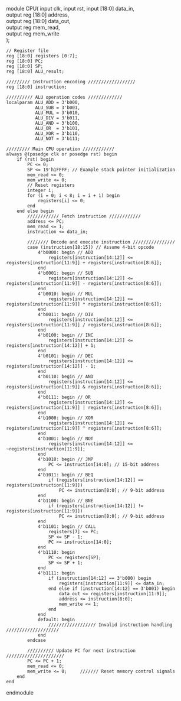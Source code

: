 module CPU(
    input clk,
    input rst,
    input [18:0] data_in,       
    output reg [18:0] address,  
    output reg [18:0] data_out,  
    output reg mem_read,        
    output reg mem_write        
);

    // Register file
    reg [18:0] registers [0:7];  
    reg [18:0] PC;                
    reg [18:0] SP;                
    reg [18:0] ALU_result;        

    ///////// Instruction encoding //////////////////
    reg [18:0] instruction;       

    ////////// ALU operation codes /////////////
    localparam ALU_ADD = 3'b000,
               ALU_SUB = 3'b001,
               ALU_MUL = 3'b010,
               ALU_DIV = 3'b011,
               ALU_AND = 3'b100,
               ALU_OR  = 3'b101,
               ALU_XOR = 3'b110,
               ALU_NOT = 3'b111;

    ///////// Main CPU operation ////////////
    always @(posedge clk or posedge rst) begin
        if (rst) begin
            PC <= 0;
            SP <= 19'h1FFFF; // Example stack pointer initialization
            mem_read <= 0;
            mem_write <= 0;
            // Reset registers
            integer i;
            for (i = 0; i < 8; i = i + 1) begin
                registers[i] <= 0;
            end
        end else begin
            //////////// Fetch instruction ////////////
            address <= PC;
            mem_read <= 1;
            instruction <= data_in;

            //////// Decode and execute instruction ////////////////
            case (instruction[18:15]) // Assume 4-bit opcode
                4'b0000: begin // ADD
                    registers[instruction[14:12]] <= registers[instruction[11:9]] + registers[instruction[8:6]];
                end
                4'b0001: begin // SUB
                    registers[instruction[14:12]] <= registers[instruction[11:9]] - registers[instruction[8:6]];
                end
                4'b0010: begin // MUL
                    registers[instruction[14:12]] <= registers[instruction[11:9]] * registers[instruction[8:6]];
                end
                4'b0011: begin // DIV
                    registers[instruction[14:12]] <= registers[instruction[11:9]] / registers[instruction[8:6]];
                end
                4'b0100: begin // INC
                    registers[instruction[14:12]] <= registers[instruction[14:12]] + 1;
                end
                4'b0101: begin // DEC
                    registers[instruction[14:12]] <= registers[instruction[14:12]] - 1;
                end
                4'b0110: begin // AND
                    registers[instruction[14:12]] <= registers[instruction[11:9]] & registers[instruction[8:6]];
                end
                4'b0111: begin // OR
                    registers[instruction[14:12]] <= registers[instruction[11:9]] | registers[instruction[8:6]];
                end
                4'b1000: begin // XOR
                    registers[instruction[14:12]] <= registers[instruction[11:9]] ^ registers[instruction[8:6]];
                end
                4'b1001: begin // NOT
                    registers[instruction[14:12]] <= ~registers[instruction[11:9]];
                end
                4'b1010: begin // JMP
                    PC <= instruction[14:0]; // 15-bit address
                end
                4'b1011: begin // BEQ
                    if (registers[instruction[14:12]] == registers[instruction[11:9]])
                        PC <= instruction[8:0]; // 9-bit address
                end
                4'b1100: begin // BNE
                    if (registers[instruction[14:12]] != registers[instruction[11:9]])
                        PC <= instruction[8:0]; // 9-bit address
                end
                4'b1101: begin // CALL
                    registers[7] <= PC; 
                    SP <= SP - 1;
                    PC <= instruction[14:0]; 
                end
                4'b1110: begin 
                    PC <= registers[SP]; 
                    SP <= SP + 1;
                end
                4'b1111: begin 
                    if (instruction[14:12] == 3'b000) begin 
                        registers[instruction[11:9]] <= data_in; 
                    end else if (instruction[14:12] == 3'b001) begin 
                        data_out <= registers[instruction[11:9]]; 
                        address <= instruction[8:0]; 
                        mem_write <= 1; 
                    end
                end
                default: begin
                    ////////////////// Invalid instruction handling ////////////////////
                end
            endcase

            ////////// Update PC for next instruction  //////////////////////
            PC <= PC + 1;
            mem_read <= 0;
            mem_write <= 0;     /////// Reset memory control signals
        end
    end

endmodule
